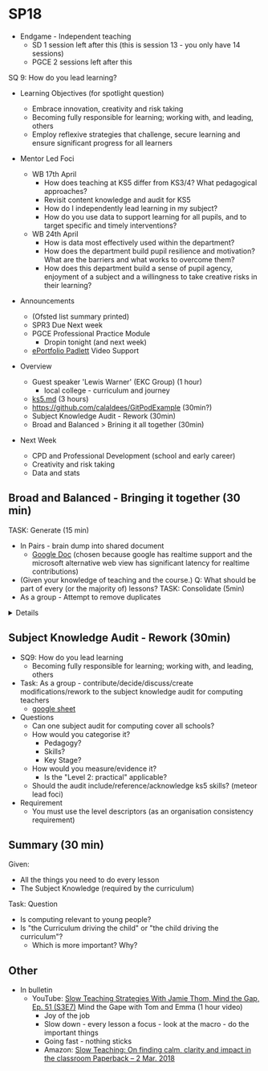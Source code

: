 SP18
====

* Endgame - Independent teaching
    * SD 1 session left after this (this is session 13 - you only have 14 sessions)
    * PGCE 2 sessions left after this

SQ 9: How do you lead learning?

* Learning Objectives (for spotlight question)
    * Embrace innovation, creativity and risk taking
    * Becoming fully responsible for learning; working with, and leading, others
    * Employ reflexive strategies that challenge, secure learning and ensure significant progress for all learners


* Mentor Led Foci
    * WB 17th April
        * How does teaching at KS5 differ from KS3/4? What pedagogical approaches?
        * Revisit content knowledge and audit for KS5
        * How do I independently lead learning in my subject?
        * How do you use data to support learning for all pupils, and to target specific and timely interventions?
    * WB 24th April
        * How is data most effectively used within the department?
        * How does the department build pupil resilience and motivation? What are the barriers and what works to overcome them?
        * How does this department build a sense of pupil agency, enjoyment of a subject and a willingness to take creative risks in their learning?

* Announcements
    * (Ofsted list summary printed)
    * SPR3 Due Next week
    * PGCE Professional Practice Module
        * Dropin tonight (and next week)
    * [ePortfolio Padlett](https://cccu.padlet.org/embed/388pdbhmkg32eajr) Video Support

* Overview
    * Guest speaker 'Lewis Warner' (EKC Group) (1 hour)
        * local college - curriculum and journey
    * [ks5.md](./ks5.md) (3 hours)
    * https://github.com/calaldees/GitPodExample (30min?)
    * Subject Knowledge Audit - Rework (30min)
    * Broad and Balanced > Brining it all together (30min)
* Next Week
    * CPD and Professional Development (school and early career)
    * Creativity and risk taking
    * Data and stats


Broad and Balanced - Bringing it together (30 min)
-----------------------------------------

TASK: Generate (15 min)
* In Pairs - brain dump into shared document
    * [Google Doc](https://docs.google.com/document/d/1dBmQmshPGwxk1PlKi1GHjYkuH0E3BTzklwO6W9VXcjc/edit?usp=sharing) (chosen because google has realtime support and the microsoft alternative web view has significant latency for realtime contributions)
* (Given your knowledge of teaching and the course.) Q: What should be part of every (or the majority of) lessons?
TASK: Consolidate (5min)
* As a group - Attempt to remove duplicates

<details>

Long list is long ... (not even nearly complete!)

* Objectives
* Range of Activities (Starter/Plenary)
* Role model (behaviour/interaction)
* [[literacy]] - keywords, build technical language
* [[numeracy]]
* [[assessment_formative]]
* [[assessment_feedback_task]]
* [[retrieval_practice]]
* [[metaCognition]]
* [[behaviour]] behaviour for learning + behaviour management
* [[inclusion]] SEND - learning for all
* [[academicallyMoreAble]]
* [[eal]]
* [[dual_coding]] - multi mode/format
* [[digitalLiteracy]]
* [[citizenship]]
* [[fundamental_british_values]]
* And more and more


* I spent my career thinking that I was a failing teacher. 
* I looked at every lesson I ever delivered and could see gaps where an inspector or observer could say "I was missing".
* We are about to be inspected by Ofsted - Have I covered every inch of the [[CCF]]?

This task actually a way for my to highlight/cover [[fundamental_british_values]] from a subject specific context.
</details>


Subject Knowledge Audit - Rework (30min)
--------------------------------

* SQ9: How do you lead learning
    * Becoming fully responsible for learning; working with, and leading, others
* Task: As a group - contribute/decide/discuss/create modifications/rework to the subject knowledge audit for computing teachers
    * [google sheet](https://docs.google.com/spreadsheets/d/1YR6sXZAFj0UupbvfpQyosbGo9Po4xFQrOU5l9-A0Qtk/edit?usp=sharing)
* Questions
    * Can one subject audit for computing cover all schools?
    * How would you categorise it?
        * Pedagogy?
        * Skills?
        * Key Stage?
    * How would you measure/evidence it?
        * Is the "Level 2: practical" applicable?
    * Should the audit include/reference/acknowledge ks5 skills? (meteor lead foci)
* Requirement
    * You must use the level descriptors (as an organisation consistency requirement)


Summary (30 min)
-------

Given:
* All the things you need to do every lesson
* The Subject Knowledge (required by the curriculum)

Task: Question
* Is computing relevant to young people?
* Is "the Curriculum driving the child" or "the child driving the curriculum"?
    * Which is more important? Why?


Other
-----
* In bulletin
    * YouTube: [Slow Teaching Strategies With Jamie Thom, Mind the Gap, Ep. 51 (S3E7)](https://www.youtube.com/watch?v=RA2_5VD-jzs) Mind the Gape with Tom and Emma (1 hour video)
        * Joy of the job
        * Slow down - every lesson a focus - look at the macro - do the important things
        * Going fast - nothing sticks 
        * Amazon: [Slow Teaching: On finding calm, clarity and impact in the classroom Paperback – 2 Mar. 2018](https://www.amazon.co.uk/Slow-Teaching-finding-clarity-classroom/dp/1911382608/)



[//begin]: # "Autogenerated link references for markdown compatibility"
[literacy]: literacy.md "Literacy"
[numeracy]: numeracy.md "Numeracy"
[assessment_formative]: assessment_formative.md "Formative Assessment"
[assessment_feedback_task]: assessment_feedback_task.md "assessment_feedback_task"
[retrieval_practice]: retrieval_practice.md "Retrieval Practice"
[metaCognition]: metaCognition.md "Meta-cognition"
[behaviour]: behaviour.md "Behaviour"
[inclusion]: inclusion.md "Inclusion"
[academicallyMoreAble]: academicallyMoreAble.md "Academically More Able"
[eal]: eal.md "English as an Additional Language (EAL)"
[dual_coding]: dual_coding.md "dual_coding"
[digitalLiteracy]: digitalLiteracy.md "Digital Literacy"
[citizenship]: citizenship.md "Citizenship"
[fundamental_british_values]: fundamental_british_values.md "Fundamental British Values"
[CCF]: national_documentation/CCF.md "Core Content Framework"
[//end]: # "Autogenerated link references"